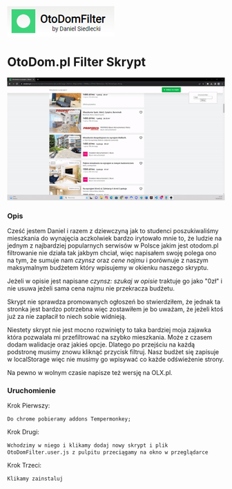 ![](https://github.com/DanielSiedlecki/otodom.pl-filter-skrypt/blob/main/otodom-script-logo.png)

# OtoDom.pl Filter Skrypt

![](https://github.com/DanielSiedlecki/otodom.pl-filter-skrypt/blob/main/demo.gif)

### Opis

Cześć jestem Daniel i razem z dziewczyną jak to studenci poszukiwaliśmy mieszkania do wynajęcia aczkolwiek bardzo irytowało mnie to,
że ludzie na jednym z najbardziej popularnych serwisów w Polsce jakim jest otodom.pl filtrowanie nie działa tak jakbym chciał,
więc napisałem swoję polega ono na tym, że sumuje nam _czynsz_ oraz _cene najmu_ i porównuje z naszym maksymalnym budżetem który
wpisujemy w okienku naszego skryptu.

Jeżeli w opisie jest napisane _czynsz: szukaj w opisie_ traktuje go jako "0zł" i nie usuwa jeżeli sama cena najmu nie przekracza
budżetu.

Skrypt nie sprawdza promowanych ogłoszeń bo stwierdziłem, że jednak ta stronka jest bardzo potrzebna więc zostawiłem je bo uważam,
że jeżeli ktoś już za nie zapłacił to niech sobie widnieją.

Niestety skrypt nie jest mocno rozwinięty to taka bardziej moja zajawka która pozwalała mi przefiltrować na szybko mieszkania.
Może z czasem dodam walidacje oraz jakieś opcje. Dlatego po przejściu na każdą podstronę musimy znowu kliknąć przycisk filtruj.
Nasz budżet się zapisuje w localStorage więc nie musimy go wpisywać co każde odświeżenie strony.

Na pewno w wolnym czasie napisze też wersję na OLX.pl.

### Uruchomienie

Krok Pierwszy:

    Do chrome pobieramy addons Tempermonkey;

Krok Drugi:

    Wchodzimy w niego i klikamy dodaj nowy skrypt i plik OtoDomFilter.user.js z pulpitu przeciągamy na okno w przeglądarce

Krok Trzeci:

    Klikamy zainstaluj
